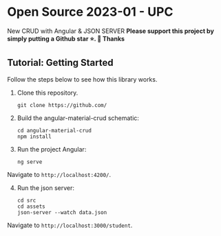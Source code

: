# Open Source 2023-01 - UPC
New CRUD with Angular & JSON SERVER
**Please support this project by simply putting a Github star ⭐. 🙏 Thanks**

## Tutorial: Getting Started

Follow the steps below to see how this library works.

1. Clone this repository.

    ```
    git clone https://github.com/
    ```

2. Build the angular-material-crud schematic:

   ```
   cd angular-material-crud
   npm install
   ```

3. Run the project Angular:

   ```
   ng serve   
   ```
Navigate to `http://localhost:4200/`.

4. Run the json server:

   ```
   cd src
   cd assets
   json-server --watch data.json
   ```
Navigate to `http://localhost:3000/student`.

